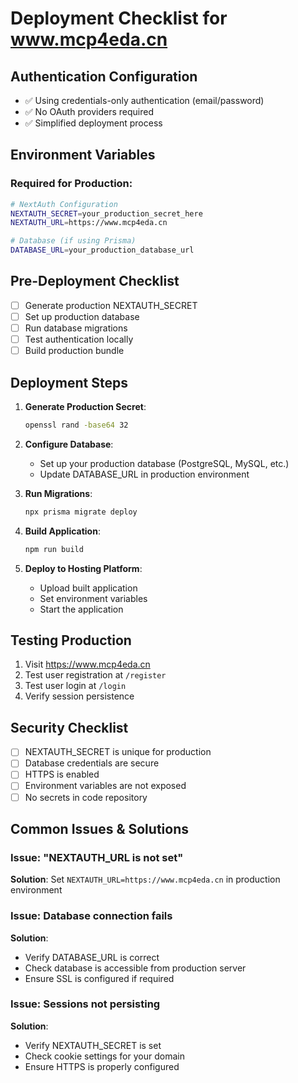 # Deployment Checklist for www.mcp4eda.cn

## Authentication Configuration
- ✅ Using credentials-only authentication (email/password)
- ✅ No OAuth providers required
- ✅ Simplified deployment process

## Environment Variables

### Required for Production:
```bash
# NextAuth Configuration
NEXTAUTH_SECRET=your_production_secret_here
NEXTAUTH_URL=https://www.mcp4eda.cn

# Database (if using Prisma)
DATABASE_URL=your_production_database_url
```

## Pre-Deployment Checklist

- [ ] Generate production NEXTAUTH_SECRET
- [ ] Set up production database
- [ ] Run database migrations
- [ ] Test authentication locally
- [ ] Build production bundle

## Deployment Steps

1. **Generate Production Secret**:
   ```bash
   openssl rand -base64 32
   ```

2. **Configure Database**:
   - Set up your production database (PostgreSQL, MySQL, etc.)
   - Update DATABASE_URL in production environment

3. **Run Migrations**:
   ```bash
   npx prisma migrate deploy
   ```

4. **Build Application**:
   ```bash
   npm run build
   ```

5. **Deploy to Hosting Platform**:
   - Upload built application
   - Set environment variables
   - Start the application

## Testing Production

1. Visit https://www.mcp4eda.cn
2. Test user registration at `/register`
3. Test user login at `/login`
4. Verify session persistence

## Security Checklist

- [ ] NEXTAUTH_SECRET is unique for production
- [ ] Database credentials are secure
- [ ] HTTPS is enabled
- [ ] Environment variables are not exposed
- [ ] No secrets in code repository

## Common Issues & Solutions

### Issue: "NEXTAUTH_URL is not set"
**Solution**: Set `NEXTAUTH_URL=https://www.mcp4eda.cn` in production environment

### Issue: Database connection fails
**Solution**: 
- Verify DATABASE_URL is correct
- Check database is accessible from production server
- Ensure SSL is configured if required

### Issue: Sessions not persisting
**Solution**: 
- Verify NEXTAUTH_SECRET is set
- Check cookie settings for your domain
- Ensure HTTPS is properly configured